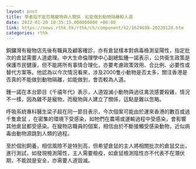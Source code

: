 ```yaml
---
layout: post
title: 學者指不能忽略寵物與人關係　如能做到動物隔離較人道
date: 2022-01-20 10:35:15.000000000 +08:00
link: https://news.rthk.hk/rthk/ch/component/k2/1629698-20220120.htm
categories: rthk
---
```


銅鑼灣有寵物店先後有職員及顧客確診，亦有倉鼠樣本對病毒檢測呈陽性，指定批次的倉鼠需要人道處理。中大生命倫理學中心副總監鍾一諾表示，公共衞生政策是保護市民健康，但不能將所有事情合理化，亦要考慮政策效用、合比例、必要性或替代方案等。他認為以今次情況看來，涉及2000隻小動物是否太多，關注香港是否真的不能做到動物隔離，如能做到，會否較為人道。

鍾一諾在本台節目《千禧年代》表示，人道毀滅小動物與過往禽流感要殺雞，情況不一樣，因為雞不是寵物，而寵物與人建立了關係，這點是難以忽略。

呼吸系統專科醫生梁子超在同一節目表示，今次個案可能由於運來香港的數百或過千隻倉鼠 ，在密集的環境下受感染，如牠們在農場或運輸過程中受感染，會影響其他倉鼠都受感染。在寵物店職員的個案，相信由於不斷接觸受感染動物，近似病毒由動物源跳到人類的過程。

至於個別飼養，相信風險不是特別高，但希望倉鼠的主人將相關批次的倉鼠交出，進行測試，如發現檢測陽性，主人需要檢疫，如倉鼠檢測陰性亦不代表不在潛伏期，不能說是安全，亦需要人道毀滅。
